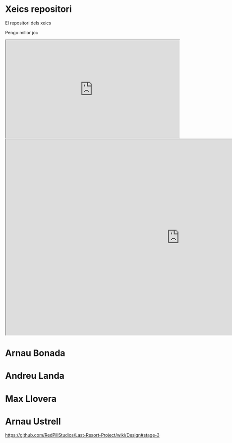 # Xeics repositori
El repositori dels xeics

Pengo millor joc

<iframe width="560" height="315" src="https://www.youtube.com/embed/vQGKAIaUlpk">
 </iframe>
<iframe width="1120" height="630" src="https://upload.wikimedia.org/wikipedia/en/thumb/2/2e/Pengo_arcade_flyer.jpg/200px-Pengo_arcade_flyer.jpg">
 </iframe>

# Arnau Bonada
# Andreu Landa
# Max Llovera
# Arnau Ustrell
https://github.com/RedPillStudios/Last-Resort-Project/wiki/Design#stage-3
